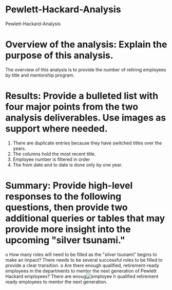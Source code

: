 # Pewlett-Hackard-Analysis
Pewlett-Hackard-Analysis
# Overview of the analysis: Explain the purpose of this analysis.
The overview of this analysis is to provide the number of retiring employees by title and mentorship program.
# Results: Provide a bulleted list with four major points from the two analysis deliverables. Use images as support where needed.
1.	There are duplicate entries because they have switched titles over the years.
2. The columns hold the most recent title.
3. Employee number is filtered in order
4. The from date and to date is done only by one year.
# Summary: Provide high-level responses to the following questions, then provide two additional queries or tables that may provide more insight into the upcoming "silver tsunami."
o	How many roles will need to be filled as the "silver tsunami" begins to make an impact?
There needs to be several successful roles to be filled to provide a clear transition.
o	Are there enough qualified, retirement-ready employees in the departments to mentor the next generation of Pewlett Hackard employees?
There are enoug![employee](https://user-images.githubusercontent.com/74515412/114804033-906da400-9d6e-11eb-9d80-27e491069606.PNG)
h qualified retirement ready employees to mentor the next generation.
